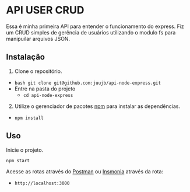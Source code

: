 # API USER CRUD

Essa é minha primeira API para entender o funcionamento do express. Fiz um CRUD simples de gerência de usuários utilizando o modulo fs para manipuilar arquivos JSON. 

## Instalação
1. Clone o repositório.
* ```bash git clone git@github.com:juujb/api-node-express.git```
* Entre na pasta do projeto
  * ```cd api-node-express```

2. Utilize o gerenciador de pacotes [npm](https://www.npmjs.com/) para instalar as dependências.

 * ```npm install```

## Uso

Inicie o projeto.
```bash
npm start
```
Acesse as rotas através do [Postman](https://www.postman.com/) ou [Insmonia](https://insomnia.rest/download) através da rota:
* ```http://localhost:3000```
